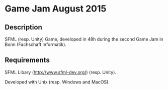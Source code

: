 Game Jam August 2015
======


Description
-----------
SFML (resp. Unity) Game, developed in 48h during the second Game Jam in Bonn (Fachschaft Informatik).


Requirements
------------
SFML Libary (http://www.sfml-dev.org/) (resp. Unity).


Developed with Unix (resp. Windows and MacOS).
